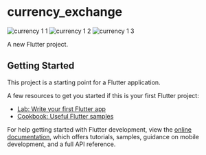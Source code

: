 # currency_exchange
![currency 1 1](https://github.com/moniruzzaman76/Currency-Exchange-App/assets/107347380/96ffa991-8be9-4373-9846-7030c5dd37c9)
![currency 1 2](https://github.com/moniruzzaman76/Currency-Exchange-App/assets/107347380/8e695f77-074c-4bde-bea5-32f31b4106f7)
![currency 1 3](https://github.com/moniruzzaman76/Currency-Exchange-App/assets/107347380/9b42d805-1398-4cc1-9007-4cf696c8a14e)




A new Flutter project.

## Getting Started

This project is a starting point for a Flutter application.

A few resources to get you started if this is your first Flutter project:

- [Lab: Write your first Flutter app](https://docs.flutter.dev/get-started/codelab)
- [Cookbook: Useful Flutter samples](https://docs.flutter.dev/cookbook)

For help getting started with Flutter development, view the
[online documentation](https://docs.flutter.dev/), which offers tutorials,
samples, guidance on mobile development, and a full API reference.

